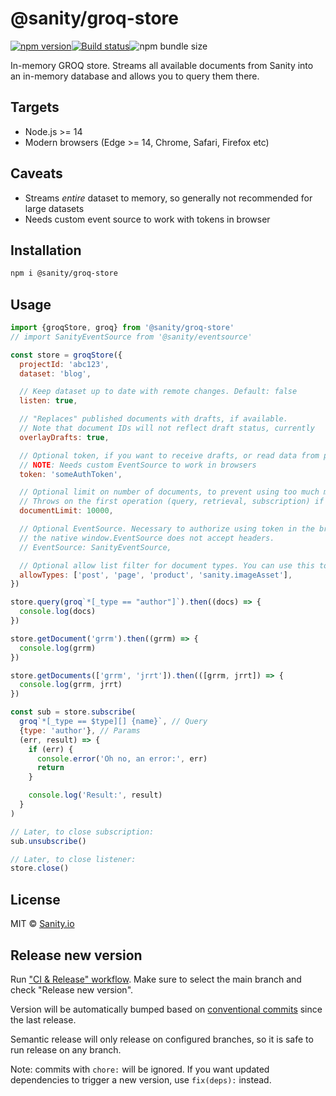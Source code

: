 # @sanity/groq-store

[![npm version](https://img.shields.io/npm/v/@sanity/groq-store.svg)](https://www.npmjs.com/package/@sanity/groq-store)[![Build status](https://github.com/sanity-io/groq-store/actions/workflows/main.yml/badge.svg?branch=main)](https://github.com/sanity-io/groq-store/actions/workflows/main.yml)![npm bundle size](https://img.shields.io/bundlephobia/minzip/@sanity/groq-store)

In-memory GROQ store. Streams all available documents from Sanity into an in-memory database and allows you to query them there.

## Targets

- Node.js >= 14
- Modern browsers (Edge >= 14, Chrome, Safari, Firefox etc)

## Caveats

- Streams _entire_ dataset to memory, so generally not recommended for large datasets
- Needs custom event source to work with tokens in browser

## Installation

```bash
npm i @sanity/groq-store
```

## Usage

```js
import {groqStore, groq} from '@sanity/groq-store'
// import SanityEventSource from '@sanity/eventsource'

const store = groqStore({
  projectId: 'abc123',
  dataset: 'blog',

  // Keep dataset up to date with remote changes. Default: false
  listen: true,

  // "Replaces" published documents with drafts, if available.
  // Note that document IDs will not reflect draft status, currently
  overlayDrafts: true,

  // Optional token, if you want to receive drafts, or read data from private datasets
  // NOTE: Needs custom EventSource to work in browsers
  token: 'someAuthToken',

  // Optional limit on number of documents, to prevent using too much memory unexpectedly
  // Throws on the first operation (query, retrieval, subscription) if reaching this limit.
  documentLimit: 10000,

  // Optional EventSource. Necessary to authorize using token in the browser, since
  // the native window.EventSource does not accept headers.
  // EventSource: SanityEventSource,

  // Optional allow list filter for document types. You can use this to limit the amount of documents by declaring the types you want to sync. Note that since you're fetching a subset of your dataset, queries that works against your Content Lake might not work against the local groq-store.
  allowTypes: ['post', 'page', 'product', 'sanity.imageAsset'],
})

store.query(groq`*[_type == "author"]`).then((docs) => {
  console.log(docs)
})

store.getDocument('grrm').then((grrm) => {
  console.log(grrm)
})

store.getDocuments(['grrm', 'jrrt']).then(([grrm, jrrt]) => {
  console.log(grrm, jrrt)
})

const sub = store.subscribe(
  groq`*[_type == $type][] {name}`, // Query
  {type: 'author'}, // Params
  (err, result) => {
    if (err) {
      console.error('Oh no, an error:', err)
      return
    }

    console.log('Result:', result)
  }
)

// Later, to close subscription:
sub.unsubscribe()

// Later, to close listener:
store.close()
```

## License

MIT © [Sanity.io](https://www.sanity.io/)

## Release new version

Run ["CI & Release" workflow](https://github.com/sanity-io/groq-store/actions).
Make sure to select the main branch and check "Release new version".

Version will be automatically bumped based on [conventional commits](https://www.conventionalcommits.org/en/v1.0.0/) since the last release.

Semantic release will only release on configured branches, so it is safe to run release on any branch.

Note: commits with `chore:` will be ignored. If you want updated dependencies to trigger
a new version, use `fix(deps):` instead.
